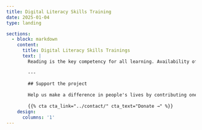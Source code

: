 ```yaml
---
title: Digital Literacy Skills Training
date: 2025-01-04
type: landing

sections:
  - block: markdown
    content:
      title: Digital Literacy Skills Trainings
      text: |
        Reading is the key competency for all learning. Availability of reading materials in digital platform in the region where there are no physical libraries, will close the gap by providing reading materials to the communities, students and teachers which will increases knowledge to the users in the society.
        
        ---
        
        ## Support the project
        
        Help us make a difference in people's lives by contributing one time donation or partner with us in this project.
        
        {{% cta cta_link="../contact/" cta_text="Donate →" %}}
    design:
      columns: '1'
---
```

